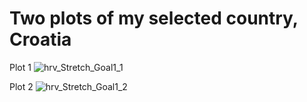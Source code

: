 # Two plots of my selected country, Croatia

Plot 1
![hrv_Stretch_Goal1_1](https://user-images.githubusercontent.com/78221789/112622744-6c512e00-8e66-11eb-864d-18d2a5ae18cb.png)




Plot 2
![hrv_Stretch_Goal1_2](https://user-images.githubusercontent.com/78221789/112622765-74a96900-8e66-11eb-991c-0f2bbc149289.png)
